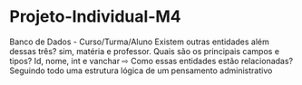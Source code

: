 # Projeto-Individual-M4
Banco de Dados - Curso/Turma/Aluno
Existem outras entidades além dessas três?
sim, matéria e professor.
Quais são os principais campos e tipos?
Id, nome, int e vanchar
⇨ Como essas entidades estão relacionadas?
Seguindo todo uma estrutura lógica de um pensamento administrativo
